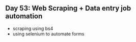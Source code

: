 ## Day 53: Web Scraping + Data entry job automation

- scraping using bs4
- using selenium to automate forms
  
